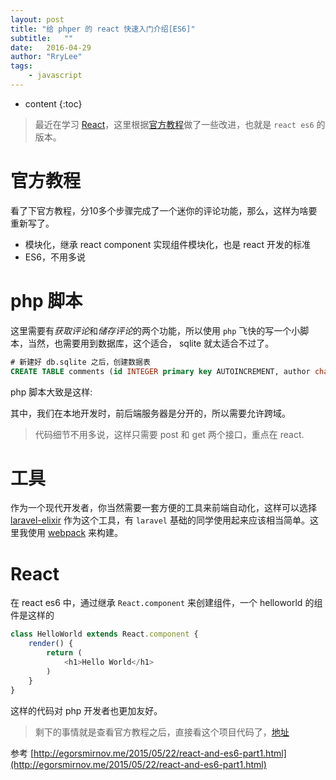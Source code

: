 ```yaml
---
layout: post
title: "给 phper 的 react 快速入门介绍[ES6]"
subtitle:   ""
date:   2016-04-29
author: "RryLee"
tags:
    - javascript
---
```


* content
{:toc}

> 最近在学习 [React](facebook.github.io/react/index.html)，这里根据[官方教程](http://facebook.github.io/react/docs/tutorial.html)做了一些改进，也就是 `react es6` 的版本。

# 官方教程

看了下官方教程，分10多个步骤完成了一个迷你的评论功能，那么，这样为啥要重新写了。

* 模块化，继承 react component 实现组件模块化，也是 react 开发的标准
* ES6，不用多说

# php 脚本

这里需要有*获取评论*和*储存评论*的两个功能，所以使用 `php` 飞快的写一个小脚本，当然，也需要用到数据库，这个适合， sqlite 就太适合不过了。

```sql
# 新建好 db.sqlite 之后，创建数据表
CREATE TABLE comments (id INTEGER primary key AUTOINCREMENT, author char(50) not null, text text not null);
```

php 脚本大致是这样:

<script src="http://ideone.com/e.js/3iZgME" type="text/javascript" ></script>

其中，我们在本地开发时，前后端服务器是分开的，所以需要允许跨域。

> 代码细节不用多说，这样只需要 post 和 get 两个接口，重点在 react.

# 工具

作为一个现代开发者，你当然需要一套方便的工具来前端自动化，这样可以选择 [laravel-elixir](https://laravel.com/docs/5.2/elixir) 作为这个工具，有 `laravel` 基础的同学使用起来应该相当简单。这里我使用 [webpack](https://webpack.github.io/) 来构建。

# React

在 react es6 中，通过继承 `React.component` 来创建组件，一个 helloworld 的组件是这样的

```js
class HelloWorld extends React.component {
    render() {
        return (
            <h1>Hello World</h1>
        )
    }
}
```

这样的代码对 php 开发者也更加友好。

> 剩下的事情就是查看官方教程之后，直接看这个项目代码了，[地址](https://github.com/RryLee/react-start-for-phper)

参考 [http://egorsmirnov.me/2015/05/22/react-and-es6-part1.html](http://egorsmirnov.me/2015/05/22/react-and-es6-part1.html)
